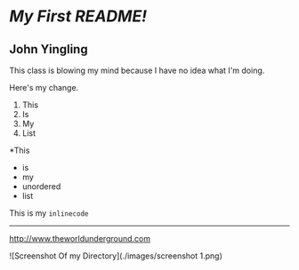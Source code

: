 # *My First README!*
## **John Yingling**

This class is blowing my mind because I have no idea what I'm doing.

Here's my change.

1. This
2. Is
3. My
4. List

*This
  * is
  * my
  * unordered
  * list

  This is my `inlinecode`

  ___

  http://www.theworldunderground.com

![Screenshot Of my Directory](./images/screenshot 1.png)
